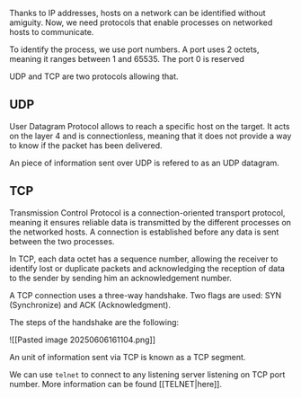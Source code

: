 Thanks to IP addresses, hosts on a network can be identified without amiguity. Now, we need protocols that enable processes on networked hosts to communicate.

To identify the process, we use port numbers. A port uses 2 octets, meaning it ranges between 1 and 65535. The port 0 is reserved

UDP and TCP are two protocols allowing that.

## UDP

User Datagram Protocol allows to reach a specific host on the target. It acts on the layer 4 and is connectionless, meaning that it does not provide a way to know if the packet has been delivered.

An piece of information sent over UDP is refered to as an UDP datagram. 

## TCP

Transmission Control Protocol is a connection-oriented transport protocol, meaning it ensures reliable data is transmitted by the different processes on the networked hosts. A connection is established before any data is sent between the two processes.

In TCP, each data octet has a sequence number, allowing the receiver to identify lost or duplicate packets and acknowledging the reception of data to the sender by sending him an acknowledgement number.

A TCP connection uses a three-way handshake. Two flags are used: SYN (Synchronize) and ACK (Acknowledgment).

The steps of the handshake are the following:

![[Pasted image 20250606161104.png]]

An unit of information sent via TCP is known as a TCP segment.

We can use `telnet` to connect to any listening server listening on TCP port number. More information can be found [[TELNET|here]].

